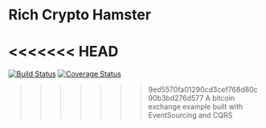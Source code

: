 Rich Crypto Hamster
===================

<<<<<<< HEAD
=======
[![Build Status](https://travis-ci.org/sammyrulez/rich-crypto-hamster.svg?branch=master)](https://travis-ci.org/sammyrulez/rich-crypto-hamster) [![Coverage Status](https://coveralls.io/repos/sammyrulez/rich-crypto-hamster/badge.png)](https://coveralls.io/r/sammyrulez/rich-crypto-hamster)

>>>>>>> 9ed5570fa01290cd3cef768d80c90b3bd276d577
A bitcoin exchange example built with EventSourcing and CQRS
